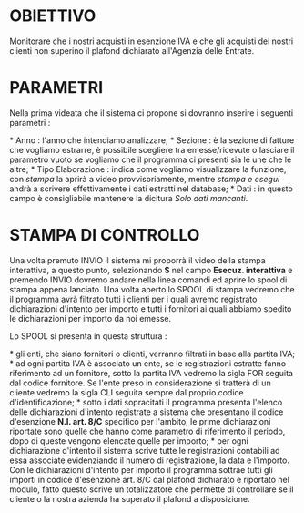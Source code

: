 # OBIETTIVO

Monitorare che i nostri acquisti in esenzione IVA e che gli acquisti dei nostri clienti non superino il plafond dichiarato all'Agenzia delle Entrate.

# PARAMETRI

Nella prima videata che il sistema ci propone si dovranno inserire i seguenti parametri : 

\* Anno :  l'anno che intendiamo analizzare;
\* Sezione :  è la sezione di fatture che vogliamo estrarre, è possibile scegliere tra emesse/ricevute o lasciare il parametro vuoto se vogliamo che il programma ci presenti sia le une che le altre;
\* Tipo Elaborazione :  indica come vogliamo visualizzare la funzione, con _stampa_ la aprirà a video provvisoriamente, mentre _stampa e esegui_ andrà a scrivere effettivamente i dati estratti nel database;
\* Dati :  in questo campo è consigliabile mantenere la dicitura _Solo dati mancanti_.

# STAMPA DI CONTROLLO

Una volta premuto INVIO il sistema mi proporrà il video della stampa interattiva, a questo punto, selezionando **S** nel campo **Esecuz. interattiva** e premendo INVIO dovremo andare nella linea comandi ed aprire lo spool di stampa appena lanciato.
Una volta aperto lo SPOOL di stampa vedremo che il programma avrà filtrato tutti i clienti per i quali avremo registrato dichiarazioni d'intento per importo e tutti i fornitori ai quali abbiamo spedito le dichiarazioni per importo da noi emesse.

Lo SPOOL si presenta in questa struttura : 


\* gli enti, che siano fornitori o clienti, verranno filtrati in base alla partita IVA;
\* ad ogni partita IVA è associato un ente, se le registrazioni estratte fanno riferimento ad un fornitore, sotto la partita IVA vedremo la sigla FOR seguita dal codice fornitore. Se l'ente preso in considerazione si tratterà di un cliente vedremo la sigla CLI seguita sempre dal proprio codice d'identificazione;
\* sotto i dati sopracitati il programma presenta l'elenco delle dichiarazioni d'intento registrate a sistema che presentano il codice d'esenzione **N.I. art. 8/C** specifico per l'ambito, le prime dichiarazioni riportate sono quelle che hanno come parametro di riferimento il periodo, dopo di queste vengono elencate quelle per importo;
\* per ogni dichiarazione d'intento il sistema scrive tutte le registrazioni contabili ad essa associate evidenziando il numero di registrazione, la data e l'importo. Con le dichiarazioni d'intento per importo il programma sottrae tutti gli importi in codice d'esenzione art. 8/C dal plafond dichiarato e riportato nel modulo, fatto questo scrive un totalizzatore che permette di controllare se il cliente o la nostra azienda ha superato il plafond a disposizione.




